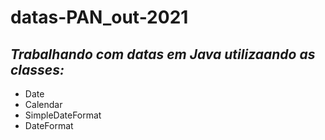# datas-PAN_out-2021

## _Trabalhando com datas em Java utilizaando as classes:_

-  Date
- Calendar
- SimpleDateFormat
- DateFormat

